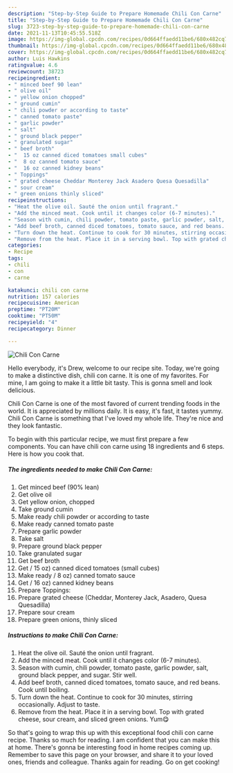 ```yaml
---
description: "Step-by-Step Guide to Prepare Homemade Chili Con Carne"
title: "Step-by-Step Guide to Prepare Homemade Chili Con Carne"
slug: 3723-step-by-step-guide-to-prepare-homemade-chili-con-carne
date: 2021-11-13T10:45:55.518Z
image: https://img-global.cpcdn.com/recipes/0d664ffaedd11be6/680x482cq70/chili-con-carne-recipe-main-photo.jpg
thumbnail: https://img-global.cpcdn.com/recipes/0d664ffaedd11be6/680x482cq70/chili-con-carne-recipe-main-photo.jpg
cover: https://img-global.cpcdn.com/recipes/0d664ffaedd11be6/680x482cq70/chili-con-carne-recipe-main-photo.jpg
author: Luis Hawkins
ratingvalue: 4.6
reviewcount: 38723
recipeingredient:
- " minced beef 90 lean"
- " olive oil"
- " yellow onion chopped"
- " ground cumin"
- " chili powder or according to taste"
- " canned tomato paste"
- " garlic powder"
- " salt"
- " ground black pepper"
- " granulated sugar"
- " beef broth"
- "  15 oz canned diced tomatoes small cubes"
- "  8 oz canned tomato sauce"
- "  16 oz canned kidney beans"
- " Toppings"
- " grated cheese Cheddar Monterey Jack Asadero Quesa Quesadilla"
- " sour cream"
- " green onions thinly sliced"
recipeinstructions:
- "Heat the olive oil. Sauté the onion until fragrant."
- "Add the minced meat. Cook until it changes color (6-7 minutes)."
- "Season with cumin, chili powder, tomato paste, garlic powder, salt, ground black pepper, and sugar. Stir well."
- "Add beef broth, canned diced tomatoes, tomato sauce, and red beans. Cook until boiling."
- "Turn down the heat. Continue to cook for 30 minutes, stirring occasionally. Adjust to taste."
- "Remove from the heat. Place it in a serving bowl. Top with grated cheese, sour cream, and sliced ​​green onions. Yum😋"
categories:
- Recipe
tags:
- chili
- con
- carne

katakunci: chili con carne 
nutrition: 157 calories
recipecuisine: American
preptime: "PT20M"
cooktime: "PT50M"
recipeyield: "4"
recipecategory: Dinner

---
```



![Chili Con Carne](https://img-global.cpcdn.com/recipes/0d664ffaedd11be6/680x482cq70/chili-con-carne-recipe-main-photo.jpg)

Hello everybody, it's Drew, welcome to our recipe site. Today, we're going to make a distinctive dish, chili con carne. It is one of my favorites. For mine, I am going to make it a little bit tasty. This is gonna smell and look delicious.



Chili Con Carne is one of the most favored of current trending foods in the world. It is appreciated by millions daily. It is easy, it's fast, it tastes yummy. Chili Con Carne is something that I've loved my whole life. They're nice and they look fantastic.


To begin with this particular recipe, we must first prepare a few components. You can have chili con carne using 18 ingredients and 6 steps. Here is how you cook that.

<!--inarticleads1-->

##### The ingredients needed to make Chili Con Carne:

1. Get  minced beef (90% lean)
1. Get  olive oil
1. Get  yellow onion, chopped
1. Take  ground cumin
1. Make ready  chili powder or according to taste
1. Make ready  canned tomato paste
1. Prepare  garlic powder
1. Take  salt
1. Prepare  ground black pepper
1. Take  granulated sugar
1. Get  beef broth
1. Get  / 15 oz) canned diced tomatoes (small cubes)
1. Make ready  / 8 oz) canned tomato sauce
1. Get  / 16 oz) canned kidney beans
1. Prepare  Toppings:
1. Prepare  grated cheese (Cheddar, Monterey Jack, Asadero, Quesa Quesadilla)
1. Prepare  sour cream
1. Prepare  green onions, thinly sliced




<!--inarticleads2-->

##### Instructions to make Chili Con Carne:

1. Heat the olive oil. Sauté the onion until fragrant.
1. Add the minced meat. Cook until it changes color (6-7 minutes).
1. Season with cumin, chili powder, tomato paste, garlic powder, salt, ground black pepper, and sugar. Stir well.
1. Add beef broth, canned diced tomatoes, tomato sauce, and red beans. Cook until boiling.
1. Turn down the heat. Continue to cook for 30 minutes, stirring occasionally. Adjust to taste.
1. Remove from the heat. Place it in a serving bowl. Top with grated cheese, sour cream, and sliced ​​green onions. Yum😋




So that's going to wrap this up with this exceptional food chili con carne recipe. Thanks so much for reading. I am confident that you can make this at home. There's gonna be interesting food in home recipes coming up. Remember to save this page on your browser, and share it to your loved ones, friends and colleague. Thanks again for reading. Go on get cooking!
